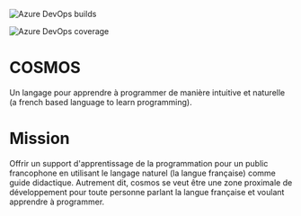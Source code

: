 ![Azure DevOps builds](https://img.shields.io/azure-devops/build/jonathanMelly/cosmos/4?logo=Azure-Pipelines&logoColor=orange&style=flat)

![Azure DevOps coverage](https://img.shields.io/azure-devops/coverage/jonathanMelly/cosmos/4?logo=Azure-Devops&logoColor=yellow)

# COSMOS
Un langage pour apprendre à programmer de manière intuitive et naturelle (a french based language to learn programming).

# Mission
Offrir un support d'apprentissage de la programmation pour un public francophone en utilisant le langage naturel (la langue française) comme guide didactique. Autrement dit, cosmos se veut être une zone proximale de développement pour toute personne parlant la langue française et voulant apprendre à programmer.
